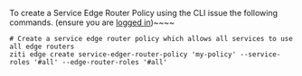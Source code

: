 To create a Service Edge Router Policy using the CLI issue the following commands. (ensure you are [logged in](../cli/logging-in))~~~~

    # Create a service edge router policy which allows all services to use all edge routers 
    ziti edge create service-edger-router-policy 'my-policy' --service-roles '#all' --edge-router-roles '#all'
